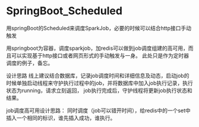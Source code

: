 # SpringBoot_Scheduled
用springBoot的Scheduled来调度SparkJob，必要的时候可以结合http接口手动触发


用springboot为容器，调度sparkjob，加redis可以做到job调度组建的高可用，而且可以实现基于http接口或者网页形式的手动触发与一身。
此处只是作为定时器调度的例子，备忘。

设计思路
线上建议结合数据库，记录job调度时间和详细信息及动态，启动job的时候单独启动线程来守护执行过程中的job，并将数据库中加入job执行记录，执行状态为running，请求立刻返回，
job执行完成后，守护线程将更新job执行状态和结果。

job调度高可用设计思路：
同时调度（job可以错开时间），给redis中的一个set中插入一个相同的标识，谁先插入成功，谁执行。
